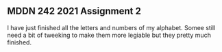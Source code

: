 ## MDDN 242 2021 Assignment 2

I have just finished all the letters and numbers of my alphabet. Somee still need a bit of tweeking to make them more legiable but they pretty much finished.